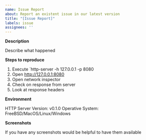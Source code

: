```yaml
---
name: Issue Report
about: Report an existent issue in our latest version
title: "[Issue Report]"
labels: issue
assignees: ''
---
```


**Description**

Describe what happened

**Steps to reproduce**

1. Execute `http-server -h 127.0.0.1 -p 8080
2. Open http://127.0.0.1:8080
3. Open network inspector
4. Check on response from server
5. Look at response headers

**Environment**

HTTP Server Version: v0.1.0
Operative System: FreeBSD/MacOS/Linux/Windows

**Screenshots**

If you have any screenshots would be helpful to have them available
